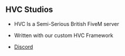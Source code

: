 ## HVC Studios

- HVC Is a Semi-Serious British FiveM server
- Written with our custom HVC Framework

- [Discord](https://discord.gg/hvc5m)
